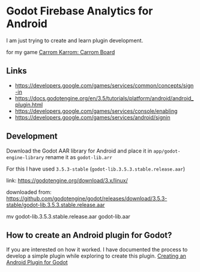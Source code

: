 # Godot Firebase Analytics for Android

I am just trying to create and learn plugin development.

for my game [Carrom Karrom: Carrom Board](https://play.google.com/store/apps/details?id=com.bloggernepal.carrom)

## Links
- https://developers.google.com/games/services/common/concepts/sign-in
- https://docs.godotengine.org/en/3.5/tutorials/platform/android/android_plugin.html
- https://developers.google.com/games/services/console/enabling
- https://developers.google.com/games/services/android/signin


## Development
Download the Godot AAR library for Android and place it in `app/godot-engine-library` rename it as `godot-lib.arr`

For this I have used `3.5.3-stable` (`godot-lib.3.5.3.stable.release.aar`)

link: https://godotengine.org/download/3.x/linux/

downloaded from: https://github.com/godotengine/godot/releases/download/3.5.3-stable/godot-lib.3.5.3.stable.release.aar

mv godot-lib.3.5.3.stable.release.aar  godot-lib.aar

## How to create an Android plugin for Godot?
If you are interested on how it worked. I have documented the process to develop a simple plugin while exploring to create this plugin. [Creating an Android Plugin for Godot](https://timeandupdate.com/creating-an-android-plugin-for-godot/)
